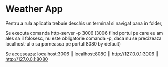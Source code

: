 # Weather App

Pentru a rula aplicatia trebuie deschis un terminal si navigat pana in folder,

Se executa comanda http-server -p 3006 (3006 fiind portul pe care eu am ales sa il folosesc, 
         nu este obligatorie comanda -p, daca nu se precizeaza localhost-ul o sa porneasca pe portul 8080 by default)
         
Se acceseaza:  localhost:3006  ||  localhost:8080  ||  http://127.0.0.1:3006 || http://127.0.0.1:8080
